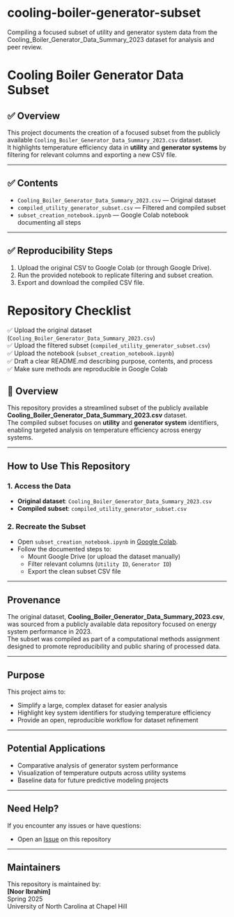 # cooling-boiler-generator-subset

Compiling a focused subset of utility and generator system data from the Cooling_Boiler_Generator_Data_Summary_2023 dataset for analysis and peer review.
# Cooling Boiler Generator Data Subset

## ✅ Overview
This project documents the creation of a focused subset from the publicly available `Cooling_Boiler_Generator_Data_Summary_2023.csv` dataset.  
It highlights temperature efficiency data in **utility** and **generator systems** by filtering for relevant columns and exporting a new CSV file.  

---

## ✅ Contents
- `Cooling_Boiler_Generator_Data_Summary_2023.csv` — Original dataset
- `compiled_utility_generator_subset.csv` — Filtered and compiled subset
- `subset_creation_notebook.ipynb` — Google Colab notebook documenting all steps

---

## ✅ Reproducibility Steps
1. Upload the original CSV to Google Colab (or through Google Drive).
2. Run the provided notebook to replicate filtering and subset creation.
3. Export and download the compiled CSV file.

# Repository Checklist

✅ Upload the original dataset (`Cooling_Boiler_Generator_Data_Summary_2023.csv`)  
✅ Upload the filtered subset (`compiled_utility_generator_subset.csv`)  
✅ Upload the notebook (`subset_creation_notebook.ipynb`)  
✅ Draft a clear README.md describing purpose, contents, and process  
✅ Make sure methods are reproducible in Google Colab

## 📂 Overview
This repository provides a streamlined subset of the publicly available **Cooling_Boiler_Generator_Data_Summary_2023.csv** dataset.  
The compiled subset focuses on **utility** and **generator system** identifiers, enabling targeted analysis on temperature efficiency across energy systems.

---

## How to Use This Repository

### 1. Access the Data
- **Original dataset**: `Cooling_Boiler_Generator_Data_Summary_2023.csv`
- **Compiled subset**: `compiled_utility_generator_subset.csv`

### 2. Recreate the Subset
- Open `subset_creation_notebook.ipynb` in [Google Colab](https://colab.research.google.com/).
- Follow the documented steps to:
  - Mount Google Drive (or upload the dataset manually)
  - Filter relevant columns (`Utility ID`, `Generator ID`)
  - Export the clean subset CSV file

---

## Provenance
The original dataset, **Cooling_Boiler_Generator_Data_Summary_2023.csv**, was sourced from a publicly available data repository focused on energy system performance in 2023.  
The subset was compiled as part of a computational methods assignment designed to promote reproducibility and public sharing of processed data.

---

## Purpose
This project aims to:
- Simplify a large, complex dataset for easier analysis
- Highlight key system identifiers for studying temperature efficiency
- Provide an open, reproducible workflow for dataset refinement

---

## Potential Applications
- Comparative analysis of generator system performance
- Visualization of temperature outputs across utility systems
- Baseline data for future predictive modeling projects

---

## Need Help?
If you encounter any issues or have questions:
- Open an [Issue](https://github.com/your-repo/issues) on this repository

---

## Maintainers
This repository is maintained by:  
**[Noor Ibrahim]**  
Spring 2025  
University of North Carolina at Chapel Hill

